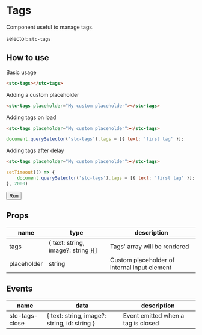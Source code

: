 # Tags

Component useful to manage tags. 

selector: `stc-tags`

## How to use

Basic usage

```html
<stc-tags></stc-tags>
```

<div class="demo-container">
    <stc-tags></stc-tags>
</div>

Adding a custom placeholder

```html
<stc-tags placeholder="My custom placeholder"></stc-tags>
```

<div class="demo-container">
    <stc-tags placeholder="My custom placeholder"></stc-tags>
</div>

Adding tags on load

```html
<stc-tags placeholder="My custom placeholder"></stc-tags>
```
```js
document.querySelector('stc-tags').tags = [{ text: 'first tag' }];
```

<div id="adding-onload" class="demo-container">
    <stc-tags placeholder="My custom placeholder"></stc-tags>
</div>

<script>
    document.querySelector('#adding-onload stc-tags').tags = [{ text: 'first tag' }];
</script>

Adding tags after delay

```html
<stc-tags placeholder="My custom placeholder"></stc-tags>
```
```js
setTimeout(() => {
    document.querySelector('stc-tags').tags = [{ text: 'first tag' }];
}, 2000)
```

<div class="demo-container">
    <button onclick="runDelay()">Run</button>
</div>

<div id="adding-after-delay" class="demo-container">
    <stc-tags placeholder="My custom placeholder"></stc-tags>
</div>

<script>
    function runDelay() {
        setTimeout(() => {
            document.querySelector('#adding-after-delay stc-tags').tags = [{ text: 'first tag' }];
        }, 2000)
    }
</script>


## Props

| name | type | description |
| ------ | ------ | ----------- | 
| tags | { text: string, image?: string }[] | Tags' array will be rendered |
| placeholder | string | Custom placeholder of internal input element |

## Events

| name | data | description |
| ------ | ------ | ----------- | 
| stc-tags-close | { text: string, image?: string, id: string } | Event emitted when a tag is closed |
